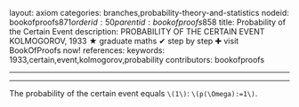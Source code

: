 layout: axiom
categories: branches,probability-theory-and-statistics
nodeid: bookofproofs$871
orderid: 50
parentid: bookofproofs$858
title: Probability of the Certain Event
description: PROBABILITY OF THE CERTAIN EVENT KOLMOGOROV, 1933 &#9733; graduate maths &#10004; step by step &#10010; visit BookOfProofs now!
references: 
keywords: 1933,certain,event,kolmogorov,probability
contributors: bookofproofs

---


---

The probability of the certain event equals `\(1\)`: `\(p(\Omega):=1\)`.
